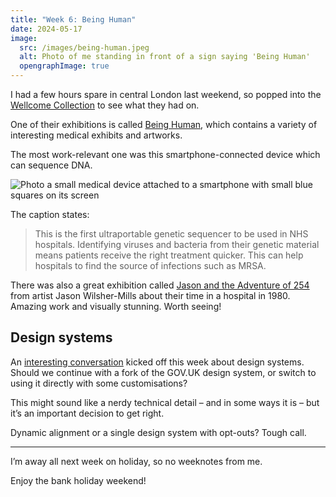 ```yaml
---
title: "Week 6: Being Human"
date: 2024-05-17
image:
  src: /images/being-human.jpeg
  alt: Photo of me standing in front of a sign saying 'Being Human'
  opengraphImage: true
---
```


I had a few hours spare in central London last weekend, so popped into the [Wellcome Collection](https://wellcomecollection.org) to see what they had on.

One of their exhibitions is called [Being Human](https://wellcomecollection.org/exhibitions/XNFfsxAAANwqbNWD), which contains a variety of interesting medical exhibits and artworks.

The most work-relevant one was this smartphone-connected device which can sequence DNA.

![Photo a small medical device attached to a smartphone with small blue squares on its screen](/images/gene-sequencer.jpeg "MinION Gene Sequencer from Oxford Nanopore Technologies")

The caption states:

> This is the first ultraportable genetic sequencer to be used in
NHS hospitals. Identifying viruses and bacteria from their genetic material means patients receive the right treatment quicker. This can help hospitals to find the source of infections such as MRSA.

There was also a great exhibition called [Jason and the Adventure of 254](https://wellcomecollection.org/exhibitions/ZZP8BxAAALeD00jo) from artist Jason Wilsher-Mills about their time in a hospital in 1980. Amazing work and visually stunning. Worth seeing!

## Design systems

An [interesting conversation](https://github.com/nhsuk/nhsuk-frontend/issues/952) kicked off this week about design systems. Should we continue with a fork of the GOV.UK design system, or switch to using it directly with some customisations?

This might sound like a nerdy technical detail – and in some ways it is – but it’s an important decision to get right.

Dynamic alignment or a single design system with opt-outs? Tough call.

---

I’m away all next week on holiday, so no weeknotes from me.

Enjoy the bank holiday weekend!

